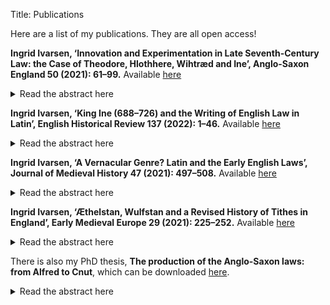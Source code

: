 Title: Publications

Here are a list of my publications. They are all open access!


**Ingrid Ivarsen, ‘Innovation and Experimentation in Late Seventh-Century Law: the Case of Theodore, Hlothhere, Wihtræd and Ine’, Anglo-Saxon England 50 (2021): 61–99.** Available [here](https://doi.org/10.1017/S0263675123000145)
<details>
  <summary>Read the abstract here</summary>
 The late seventh century was a particularly active period of legal writing in the Anglo-Saxon kingdoms: three royal decrees, two church council decrees and a number of royal diplomas have survived. This article aims to show that this unusual period was characterised by innovation and experimentation. A key part of the argument is that the form of Anglo-Saxon royal laws changed from the early to the late seventh century due to influence from the form of church council decrees. Other external influences on royal law are also detected. The article introduces the closely connected group of kings and ecclesiastics who were involved in law-making and it places Anglo-Saxon legal production in a wider context of legal learning, by looking at the kinds of legal texts that were known, studied and used in Anglo-Saxon England and especially by this period’s many travellers and expats.
</details>


**Ingrid Ivarsen, ‘King Ine (688–726) and the Writing of English Law in Latin’, English Historical Review 137 (2022): 1–46.** Available [here](https://academic.oup.com/ehr/article/137/584/1/6530371)
<details>
  <summary>Read the abstract here</summary>
 It is commonly supposed that all Anglo-Saxon laws were composed in Old English. This article argues that the law-code in the name of King Ine of Wessex (r. 688–726) was written in Latin in his reign and only assumed its surviving Old English form in the ninth century when it was translated from Latin and appended to King Alfred’s law-code. Linguistic evidence indicates that Ine’s language is that of a ninth-century translator, possibly working with Alfred’s law-code, while its legal content is that of seventh-century Wessex. There are also several close parallels to continental legislation in Ine’s laws, both in language and in content. This article suggests that these may be the result of Frankish legislation serving as a model for or inspiration to the makers of Ine’s laws. The translation theory presented here explains many of the notorious linguistic peculiarities and problems of this text and its role within Alfred’s code.
</details>

**Ingrid Ivarsen, ‘A Vernacular Genre? Latin and the Early English Laws’, Journal of Medieval History 47 (2021): 497–508.** Available [here](https://doi.org/10.1080/03044181.2021.1986661)
<details>
  <summary>Read the abstract here</summary>
Anglo-Saxon legislation was for the most part written in the vernacular. However, the seventh and eighth centuries may have been more multilingual than the later period. It appears that some of the earliest texts were based closely on Latin sources and that some may even have been composed in Latin. This early multilingualism has been obscured, partly because our view of the period has been shaped by King Alfred’s later promotion of Old English as the sole language of royal law. The practice of vernacular law-writing was not necessarily a feature of the whole Anglo-Saxon period and may only have been firmly established in the late ninth century.
</details>

**Ingrid Ivarsen, ‘Æthelstan, Wulfstan and a Revised History of Tithes in England’, Early Medieval Europe 29 (2021): 225–252.** Available [here](https://doi.org/10.1111/emed.12473)
<details>
  <summary>Read the abstract here</summary>
The law-text known as I Æthelstan is commonly accepted as the earliest evidence of a legal obligation to pay tithes in England. As it turns out, it might not be. The extant Old English version of I Æthelstan does indeed legislate for tithe payments. However, this version is an eleventh-century revision of the original text, probably penned by Archbishop Wulfstan of York (d. 1023). As I will argue in this article, the original version, which survives only as contained in a twelfth-century translation into Latin, appears to be a call for a one-off charitable alms payment.
</details>

There is also my PhD thesis, **The production of the Anglo-Saxon laws: from Alfred to Cnut**, which can be downloaded [here](https://research-repository.st-andrews.ac.uk/handle/10023/20295).
<details>
  <summary>Read the abstract here</summary>
This thesis examines the production of written law in Anglo-Saxon England by asking some basic questions. What is ‘an Anglo-Saxon law’? Where and when were surviving laws made? Who wrote them? What characterizes the laws as texts? These questions are answered using the laws’ language, text and form as evidence. In the first part of the thesis, I argue that the modern idea of what makes ‘an Anglo-Saxon law’ is adopted from editions, specifically Felix Liebermann’s 1903 Die Gesetze der Angelsachsen. I show that the corpus presented in this edition is not just a product of Liebermann’s own political, academic and legal contexts, but also those of his editorial predecessors. By relying on such a corpus we have constructed our view of Anglo-Saxon law and legislation on unstable foundations. Therefore, I offer a new corpus of laws and set out the criteria for texts’ inclusion. I also propose a new way in which to categorize surviving legislation, arguing that there are two main categories: law codes and decrees. The second half of the thesis examines the production of the texts belonging to each of these categories. A key finding is that not all laws were produced in the same way. Some texts fit into the traditional model for the production of legislation, namely that it was done in relation to meetings between the king and witan. Some surviving texts may even be records of oral assembly proceedings. However, other texts appear to have been produced outwith an assembly context, including some that must have been made through long processes of research, compilation and juridical thinking. The evidence provided by language, text and form thus suggests that the production of Anglo-Saxon law was flexible and that the relationship between writing and law was complex and varied.
</details>